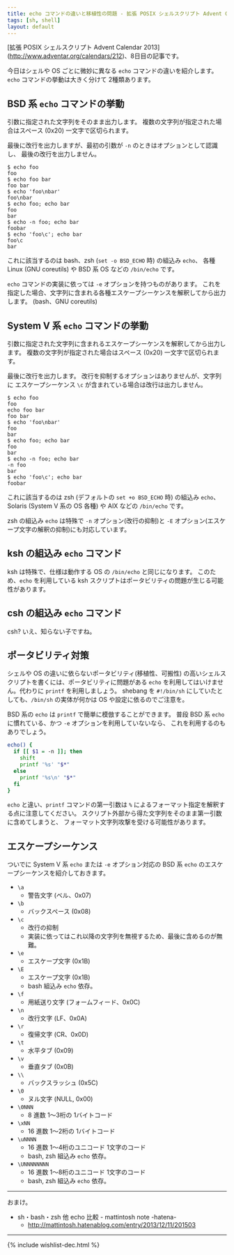 ```yaml
---
title: echo コマンドの違いと移植性の問題 - 拡張 POSIX シェルスクリプト Advent Calendar 2013
tags: [sh, shell]
layout: default
---
```


[拡張 POSIX シェルスクリプト Advent Calendar 2013]
(http://www.adventar.org/calendars/212)、8日目の記事です。

今日はシェルや OS ごとに微妙に異なる `echo` コマンドの違いを紹介します。
`echo` コマンドの挙動は大きく分けて 2種類あります。

BSD 系 `echo` コマンドの挙動
----------------------------------------------------------------------

引数に指定された文字列をそのまま出力します。
複数の文字列が指定された場合はスペース (0x20) 一文字で区切られます。

最後に改行を出力しますが、最初の引数が `-n` のときはオプションとして認識し、
最後の改行を出力しません。

``` console
$ echo foo
foo
$ echo foo bar
foo bar
$ echo 'foo\nbar'
foo\nbar
$ echo foo; echo bar
foo
bar
$ echo -n foo; echo bar
foobar
$ echo 'foo\c'; echo bar
foo\c
bar
```

これに該当するのは bash、zsh (`set -o BSD_ECHO` 時) の組込み `echo`、
各種 Linux (GNU coreutils) や BSD 系 OS などの `/bin/echo` です。

`echo` コマンドの実装に依っては `-e` オプションを持つものがあります。
これを指定した場合、文字列に含まれる各種エスケープシーケンスを解釈してから出力します。
(bash、GNU coreutils)

System V 系 `echo` コマンドの挙動
----------------------------------------------------------------------

引数に指定された文字列に含まれるエスケープシーケンスを解釈してから出力します。
複数の文字列が指定された場合はスペース (0x20) 一文字で区切られます。

最後に改行を出力します。
改行を抑制するオプションはありませんが、文字列に
エスケープシーケンス `\c` が含まれている場合は改行は出力しません。

``` console
$ echo foo
foo
echo foo bar
foo bar
$ echo 'foo\nbar'
foo
bar
$ echo foo; echo bar
foo
bar
$ echo -n foo; echo bar
-n foo
bar
$ echo 'foo\c'; echo bar
foobar
```

これに該当するのは zsh (デフォルトの `set +o BSD_ECHO` 時) の組込み `echo`、
Solaris (System V 系の OS 各種) や AIX などの `/bin/echo` です。

zsh の組込み `echo` は特殊で `-n` オプション(改行の抑制)と
`-E` オプション(エスケープ文字の解釈の抑制)にも対応しています。

ksh の組込み `echo` コマンド
----------------------------------------------------------------------

ksh は特殊で、仕様は動作する OS の `/bin/echo` と同じになります。
このため、`echo` を利用している ksh スクリプトはポータビリティの問題が生じる可能性があります。

csh の組込み `echo` コマンド
----------------------------------------------------------------------

csh? いえ、知らない子ですね。

ポータビリティ対策
----------------------------------------------------------------------

シェルや OS の違いに依らないポータビリティ(移植性、可搬性)
の高いシェルスクリプトを書くには、ポータビリティに問題がある
`echo` を利用してはいけません。代わりに `printf` を利用しましょう。
shebang を `#!/bin/sh` にしていたとしても、`/bin/sh` の実体が何かは
OS や設定に依るのでご注意を。

BSD 系の `echo` は `printf` で簡単に模倣することができます。
普段 BSD 系 `echo` に慣れている、かつ `-e` オプションを利用していないなら、
これを利用するのもありでしょう。

``` sh
echo() {
  if [[ $1 = -n ]]; then
    shift
    printf '%s' "$*"
  else
    printf '%s\n' "$*"
  fi
}
```

`echo` と違い、`printf` コマンドの第一引数は `%`
によるフォーマット指定を解釈する点に注意してください。
スクリプト外部から得た文字列をそのまま第一引数に含めてしまうと、
フォーマット文字列攻撃を受ける可能性があります。

エスケープシーケンス
----------------------------------------------------------------------

ついでに System V 系 `echo` または `-e` オプション対応の BSD 系 `echo`
のエスケープシーケンスを紹介しておきます。

  * `\a`
    * 警告文字 (ベル、0x07)
  * `\b`
    * バックスペース (0x08)
  * `\c`
    * 改行の抑制
    * 実装に依ってはこれ以降の文字列を無視するため、最後に含めるのが無難。
  * `\e`
    * エスケープ文字 (0x1B)
  * `\E`
    * エスケープ文字 (0x1B)
    * bash 組込み `echo` 依存。
  * `\f`
    * 用紙送り文字 (フォームフィード、0x0C)
  * `\n`
    * 改行文字 (LF、0x0A)
  * `\r`
    * 復帰文字 (CR、0x0D)
  * `\t`
    * 水平タブ (0x09)
  * `\v`
    * 垂直タブ (0x0B)
  * `\\`
    * バックスラッシュ (0x5C)
  * `\0`
    * ヌル文字 (NULL, 0x00)
  * `\0NNN`
    * 8 進数 1〜3桁の 1バイトコード
  * `\xNN`
    * 16 進数 1〜2桁の 1バイトコード
  * `\uNNNN`
    * 16 進数 1〜4桁のユニコード 1文字のコード
    * bash, zsh 組込み `echo` 依存。
  * `\UNNNNNNNN`
    * 16 進数 1〜8桁のユニコード 1文字のコード
    * bash, zsh 組込み `echo` 依存。

* * *

おまけ。

  * sh・bash・zsh 他 echo 比較 - mattintosh note -hatena-
    * http://mattintosh.hatenablog.com/entry/2013/12/11/201503

* * *

{% include wishlist-dec.html %}

